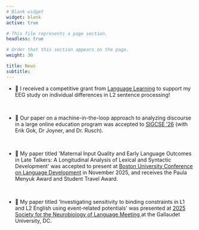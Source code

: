 ```yaml
---
# Blank widget
widget: blank
active: true

# This file represents a page section.
headless: true

# Order that this section appears on the page.
weight: 30

title: News
subtitle:
---
```


- 🎉 I received a competitive grant from [Language Learning](https://onlinelibrary.wiley.com/page/journal/14679922/homepage/grant_programs.htm) to support my EEG study on individual differences in L2 sentence processing!

<br>

- 🎉 Our paper on a machine-in-the-loop approach to analyzing discourse in a large online education program was accepted to [SIGCSE ’26](https://sigcse2026.sigcse.org) (with Erik Gok, Dr Joyner, and Dr. Rusch).

<br>

- 🎉 My paper titled 'Maternal Input Quality and Early Language Outcomes in Late Talkers: A Longitudinal Analysis of Lexical and Syntactic Development' was accepted to present at [Boston University Conference on Language Development](https://www.bu.edu/bucld/) in November 2025, and receives the Paula Menyuk Award and Student Travel Award. 

<br>

- 🎉 My paper titled 'Investigating sensitivity to binding constraints in L1 and L2
English using event-related potentials' was presented at [2025 Society for the Neurobiology of Language Meeting ](https://2025.neurolang.org) at the Gallaudet University, DC.


